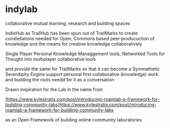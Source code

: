 # indylab
collaborative mutual learning, research and building spaces

IndieHub as TrailHub has been spun out of TrailMarks to create constellations needed for
Open, Commons based peer producuction of knowledge and the means for creatine knowledge collaboratively


Single Player Personal Knowledge Managgement tools, Networked Tools for Thought into
multiplayer collaborative tools

and provide the same for TrailMarks so that it can become 
a Symmathetic Serendipity Engine support personal first collaborative (knowledge) work and building the rools needd for it as a conversation

Drawn inspiration for the Lab in the name from

[https://www.kylestratis.com/post/introducing-roamlab-a-framework-for-building-community-labs]https://www.kylestratis.com/post/introducing-roamlab-a-framework-for-building-community-labs

as an Open Framework of building online community laboratories



